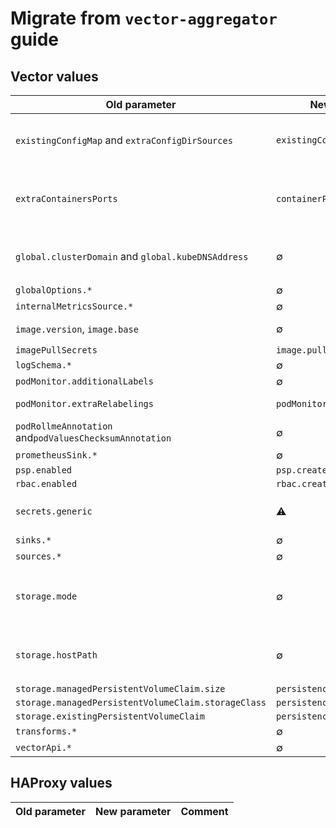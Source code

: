 # Migrate from `vector-aggregator` guide

## Vector values

| Old parameter  | New parameter | Comment |
| -------------  | ------------- | ------- |
| `existingConfigMap` and `extraConfigDirSources` | `existingConfigMaps` | All ConfigMaps in the `existingConfigMaps` list are projected into Vector's configuration directory |
| `extraContainersPorts` | `containerPorts` | Ports will be automatically generated from `customConfig` but can be manually set with `containerPorts` |
| `global.clusterDomain` and `global.kubeDNSAddress` | ∅ | The paramters are set by default or by `haproxy.customConfig` or `haproxy.existingConfigMap` |
| `globalOptions.*` | ∅ | Deprecated |
| `internalMetricsSource.*` | ∅ | Deprecated |
| `image.version`, `image.base` | ∅ | Only `image.tag` is now used to set the Vector tag |
| `imagePullSecrets` | `image.pullSecrets` | |
| `logSchema.*` | ∅ | Deprecated |
| `podMonitor.additionalLabels` | ∅ | |
| `podMonitor.extraRelabelings` | `podMonitor.relabelings` | The chart adds no default relabelings |
| `podRollmeAnnotation` and`podValuesChecksumAnnotation` | ∅ | Replaced by `rollWorkload`, enabled by default |
| `prometheusSink.*` | ∅ | Deprecated |
| `psp.enabled` | `psp.create` | |
| `rbac.enabled` | `rbac.create` | |
| `secrets.generic` | ⚠️ | `secrets.generic` now takes raw values rather than base64 encoded values |
| `sinks.*` | ∅ | Deprecated |
| `sources.*` | ∅ | Deprecated |
| `storage.mode` | ∅ | If `persistence.enabled` a PersistentVolumeClaim will be created, unless `persistence.existingClaim` is set |
| `storage.hostPath` | ∅ | Vector running as an Aggregator no longer supports `hostPath` based storage |
| `storage.managedPersistentVolumeClaim.size` | `persistence.size` | |
| `storage.managedPersistentVolumeClaim.storageClass` | `persistence.storageClassName` | |
| `storage.existingPersistentVolumeClaim` | `persistence.existingClaim` | |
| `transforms.*` | ∅ | Deprecated |
| `vectorApi.*` | ∅ | Deprecated |

## HAProxy values

| Old parameter  | New parameter | Comment |
| -------------  | ------------- | ------- |
